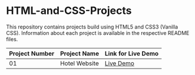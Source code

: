 # HTML-and-CSS-Projects

This repository contains projects build using HTML5 and CSS3 (Vanilla CSS). Information about each project is available in the respective README files.


Project Number | Project Name | Link for Live Demo
------------ | ------------- | -------------
     01  | Hotel Website | [Live Demo](https://focused-thompson-2db155.netlify.app/index.html)

